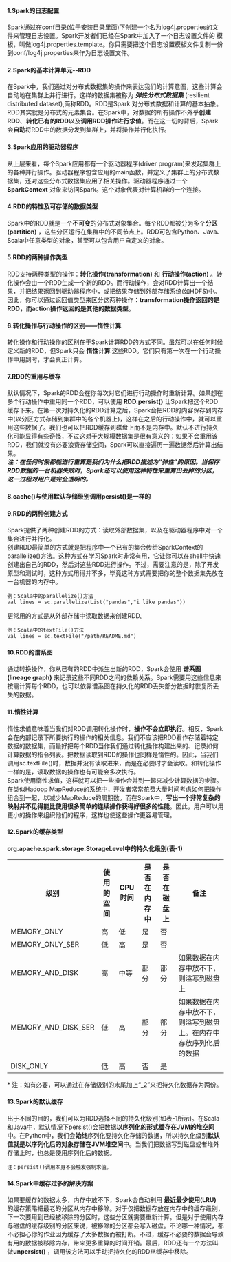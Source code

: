 #### 1.Spark的日志配置
Spark通过在conf目录(位于安装目录里面)下创建一个名为log4j.properties的文件来管理日志设置。Spark开发者们已经在Spark中加入了一个日志设置文件的
模板，叫做log4j.properties.template。你只需要把这个日志设置模板文件复制一份到conf/log4j.properties来作为日志设置文件。

#### 2.Spark的基本计算单元--RDD
在Spark中，我们通过对分布式数据集的操作来表达我们的计算意图，这些计算会自动地在集群上并行进行。这样的数据集被称为 ***弹性分布式数据集*** 
(resilient distributed dataset),简称RDD。RDD是Spark 对分布式数据和计算的基本抽象。</br>
RDD其实就是分布式的元素集合。在Spark中，对数据的所有操作不外乎**创建RDD**、**转化已有的RDD**以及**调用RDD操作进行求值**。而在这一切的背后，Spark会**自动**将RDD中的数据分发到集群上，并将操作并行化执行。

#### 3.Spark应用的驱动器程序
从上层来看，每个Spark应用都有一个驱动器程序(driver program)来发起集群上的各种并行操作。驱动器程序包含应用的main函数，并定义了集群上的分布式数据集，还对这些分布式数据集应用了相关操作。驱动器程序通过一个 **SparkContext** 对象来访问Spark。这个对象代表对计算机群的一个连接。

#### 4.RDD的特性及可存储的数据类型
Spark中的RDD就是一个**不可变**的分布式对象集合。每个RDD都被分为多个**分区(partition)** ，这些分区运行在集群中的不同节点上。RDD可包含Python、Java、Scala中任意类型的对象，甚至可以包含用户自定义的对象。

#### 5.RDD的两种操作类型
RDD支持两种类型的操作：**转化操作(transformation)** 和 **行动操作(action)** 。转化操作会由一个RDD生成一个新的RDD。而行动操作，会对RDD计算出一个结果，并把结果返回到驱动器程序中，或把结果存储到外部存储系统(如HDFS)中。因此，你可以通过返回值类型来区分这两种操作：**transformation操作返回的是RDD，而action操作返回的是其他的数据类型**。

#### 6.转化操作与行动操作的区别——惰性计算
转化操作和行动操作的区别在于Spark计算RDD的方式不同。虽然可以在任何时候定义新的RDD，但Spark只会 **惰性计算** 这些RDD。它们只有第一次在一个行动操作中用到时，才会真正计算。

#### 7.RDD的重用与缓存
默认情况下，Spark的RDD会在你每次对它们进行行动操作时重新计算。如果想在多个行动操作中重用同一个RDD，可以使用 **RDD.persist()** 让Spark把这个RDD缓存下来。在第一次对持久化的RDD计算之后，Spark会把RDD的内容保存到内存中(以分区方式存储到集群中的各个机器上)，这样在之后的行动操作中，就可以重用这些数据了。我们也可以把RDD缓存到磁盘上而不是内存中。默认不进行持久化可能显得有些奇怪，不过这对于大规模数据集是很有意义的：如果不会重用该RDD，我们就没有必要浪费存储空间，Spark可以直接遍历一遍数据然后计算出结果。</br>
***注：在任何时候都能进行重算是我们为什么把RDD描述为“弹性”的原因。当保存RDD数据的一台机器失败时，Spark还可以使用这种特性来重算出丢掉的分区，这一过程对用户是完全透明的。***

#### 8.cache()与使用默认存储级别调用persist()是一样的

#### 9.RDD的两种创建方式
Spark提供了两种创建RDD的方式：读取外部数据集，以及在驱动器程序中对一个集合进行并行化。</br>
创建RDD最简单的方式就是把程序中一个已有的集合传给SparkContext的parallelize()方法。这种方式在学习Spark时非常有用，它让你可以在shell中快速创建出自己的RDD，然后对这些RDD进行操作。不过，需要注意的是，除了开发原型和测试时，这种方式用得并不多，毕竟这种方式需要把你的整个数据集先放在一台机器的内存中。
```
例：Scala中的parallelize()方法
val lines = sc.parallelize(List("pandas","i like pandas"))
```
更常用的方式是从外部存储中读取数据来创建RDD。
```
例：Scala中的textFile()方法
val lines = sc.textFile("/path/README.md")
```
#### 10.RDD的谱系图
通过转换操作，你从已有的RDD中派生出新的RDD，Spark会使用 **谱系图(lineage graph)** 来记录这些不同RDD之间的依赖关系。Spark需要用这些信息来按需计算每个RDD，也可以依靠谱系图在持久化的RDD丢失部分数据时恢复所丢失的数据。

#### 11.惰性计算
惰性求值意味着当我们对RDD调用转化操作时，**操作不会立即执行**。相反，Spark会在内部记录下所要执行的操作的相关信息。我们不应该把RDD看作存储着特定数据的数据集，而最好把每个RDD当作我们通过转化操作构建出来的、记录如何计算数据的指令列表。把数据读取到RDD的操作也同样是惰性的。因此，当我们调用sc.textFile()时，数据并没有读取进来，而是在必要时才会读取。和转化操作一样的是，读取数据的操作也有可能会多次执行。</br>
Spark使用惰性求值，这样就可以把一些操作合并到一起来减少计算数据的步骤。在类似Hadoop MapReduce的系统中，开发者常常花费大量时间考虑如何把操作组合到一起，以减少MapReduce的周期数。而在Spark中，**写出一个非常复杂的映射并不见得能比使用很多简单的连续操作获得好很多的性能**。因此，用户可以用更小的操作来组织他们的程序，这样也使这些操作更容易管理。

#### 12.Spark的缓存类型
**org.apache.spark.storage.StorageLevel中的持久化级别(表-1)** </br>
<table><tr><th>级别</th><th>使用的空间</th><th>CPU时间</th><th>是否在内存中</th><th>是否在磁盘上</th><th>备注</th></tr><tr><td>MEMORY_ONLY</td><td>高</td><td>低</td><td>是</td><td>否</td><td></td></tr><tr><td>MEMORY_ONLY_SER</td><td>低</td><td>高</td><td>是</td><td>否</td><td></td></tr><tr><td>MEMORY_AND_DISK</td><td>高</td><td>中等</td><td>部分</td><td>部分</td><td>如果数据在内存中放不下，则溢写到磁盘上</td></tr><tr><td>MEMORY_AND_DISK_SER</td><td>低</td><td>高</td><td>部分</td><td>部分</td><td>如果数据在内存中放不下，则溢写到磁盘上。在内存中存放序列化后的数据</td></tr><tr><td>DISK_ONLY</td><td>低</td><td>高</td><td>否</td><td>是</td><td></td></tr>
</table>
* 注：如有必要，可以通过在存储级别的末尾加上“_2”来把持久化数据存为两份。


#### 13.Spark的默认缓存
出于不同的目的，我们可以为RDD选择不同的持久化级别(如表-1所示)。在Scala和Java中，默认情况下persist()会把数据**以序列化的形式缓存在JVM的堆空间中**。在Python中，我们会**始终**序列化要持久化存储的数据，所以持久化级别**默认值就是以序列化后的对象存储在JVM堆空间中**。当我们把数据写到磁盘或者堆外存储上时，也总是使用序列化后的数据。
```
注：persist()调用本身不会触发强制求值。
```

#### 14.Spark中缓存过多的解决方案
如果要缓存的数据太多，内存中放不下，Spark会自动利用 **最近最少使用(LRU)** 的缓存策略把最老的分区从内存中移除。对于仅把数据存放在内存中的缓存级别，下一次要用到已经被移除的分区时，这些分区就需要重新计算。但是对于使用内存与磁盘的缓存级别的分区来说，被移除的分区都会写入磁盘。不论哪一种情况，都不必担心你的作业因为缓存了太多数据而被打断。不过，缓存不必要的数据会导致有用的数据被移除内存，带来更多重算的时间开销。最后，RDD还有一个方法叫做**unpersist()** ，调用该方法可以手动把持久化的RDD从缓存中移除。




